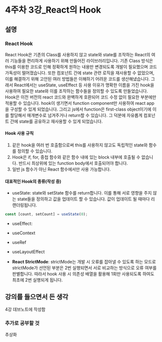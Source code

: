 # 4주차 3강_React의 Hook

## 설명

### React Hook

React Hook은 기존의 Class를 사용하지 않고 state와 state를 조작하는 React의 여러 기능들을 편리하게 사용하기 위해 만들어진 라이브러리입니다. 기존 Class 방식은 this를 이용한 코드로 인해 정확하게 원하는 내용만 변경되도록 개발이 필요했으며 코드 가독성이 떨어졌습니다. 또한 컴포넌트 간에 state 관련 로직을 재사용할 수 없었으며, 이를 해결하기 위해 고안된 여러 방법들은 이해하기 어려운 코드를 생산해냈습니다. 그래서 React에서는 useState, useEffect 등 사용 이유가 명확한 이름을 가진 hook을 사용하여 필요한 state와 이를 조작하는 함수들을 정의할 수 있도록 만들었습니다. Hook은 이전 버전의 react 코드와 완벽하게 호환되어 코드 수정 없이 필요한 부분에만 적용할 수 있습니다.
hook이 생기면서 function component만 사용하여 react app을 구성할 수 있게 되었습니다. 그리고 js에서 function은 first-class object이기에 이를 할당해서 매개변수로 넘겨주거나 return할 수 있습니다. 그 덕분에 자유롭게 컴포넌트 간에 state를 공유하고 재사용할 수 있게 되었습니다.

#### Hook 사용 규칙

1. 같은 hook을 여러 번 호출함으로써 this를 사용하지 않고도 독립적인 state와 함수를 정의할 수 있습니다. 
2. Hook은 if, for, 중첩 함수와 같은 함수 내에 있는 block 내부에 호출될 수 없습니다. 반드시 최상위에 있는 function body에서 호출되어야 합니다.
3. 일반 js 함수가 아닌 React 함수에서만 사용 가능합니다.

#### 대표적인 Hook의 종류(작성 중)

- useState: state와 setState 함수를 return합니다. 이를 통해 서로 영향을 주지 않는 state들을 정의하고 값을 업데이트 할 수 있습니다. 값이 업데이트 될 때마다 리랜더링됩니다.

```jsx
const [count, setCount] = useState(0);
```

- useEffect:
- useContext
- useRef
- useLayoutEffect

- **React StrictMode**: strictMode는 개발 시 오류를 잡아낼 수 있도록 하는 모드로 strictMode가 선언된 부분은 2번 실행되면서 서로 비교하는 방식으로 오류 여부를 판별합니다. 따라서 hook 사용 시 의존성 배열을 활용해 1회만 사용되도록 하여도 최초에 2번 실행되게 됩니다.

## 강의를 들으면서 든 생각

4강 데브노트에 작성함

### 추가로 공부할 것

추상화
